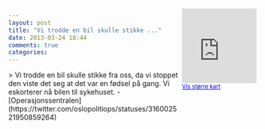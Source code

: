 ```yaml
---
layout: post
title: "Vi trodde en bil skulle stikke ..."
date: 2013-03-24 18:44
comments: true
categories: 
---
```

<div style="float:right; margin:5px; position:relative;top:-130px;"><iframe width="150" height="150" frameborder="0" scrolling="no" marginheight="0" marginwidth="0" src="http://maps.google.com/maps?q=Huset,+Oslo&hl=no&t=m&z=14&output=embed&iwloc=&"></iframe><br/><small><a href="http://maps.google.com/maps?q=Huset,+Oslo&hl=no&t=m&z=14&source=embed&iwloc=A" style="color:#0000FF;text-align:left" target="_new">Vis st&oslash;rre kart</a></small></div>
> Vi trodde en bil skulle stikke fra oss, da vi stoppet den viste det seg at det var en fødsel på gang. Vi eskorterer nå bilen til sykehuset.
- [Operasjonssentralen](https://twitter.com/oslopolitiops/statuses/316002521950859264)
